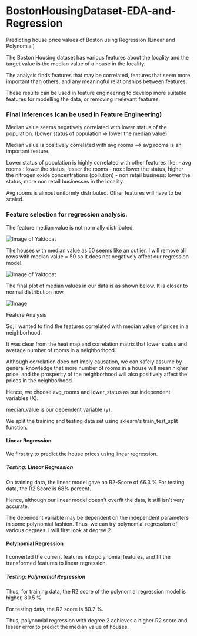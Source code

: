 # BostonHousingDataset-EDA-and-Regression
Predicting house price values of Boston using Regression (Linear and Polynomial)

The Boston Housing dataset has various features about the locality and the target value is the median value of a house in the locality. 


The analysis finds features that may be correlated, features that seem more important than others, and any meaningful relationships between features. 


These results can be used in feature engineering to develop more suitable features for modelling the data, or removing irrelevant features.

### Final Inferences (can be used in Feature Engineering)

Median value seems negatively correlated with lower status of the population. (Lower status of population => lower the median value)

Median value is positively correlated with avg rooms ==> avg rooms is an important feature.

Lower status of population is highly correlated with other features like:
    - avg rooms : lower the status, lesser the rooms
    - nox : lower the status, higher the nitrogen oxide concentrations (pollution)
    - non retail business: lower the status, more non retail businesses in the locality.

Avg rooms is almost uniformly distributed. Other features will have to be scaled.

### Feature selection for regression analysis.

The feature median value is not normally distributed. 

![Image of Yaktocat](https://static.wixstatic.com/media/c87105_e1a2823a028c440ea6264f9ed6a527b9~mv2.png/v1/fill/w_740,h_373,al_c,lg_1,q_90/c87105_e1a2823a028c440ea6264f9ed6a527b9~mv2.webp)

The houses with median value as 50 seems like an outlier. I will remove all rows with median value = 50 so it does not negatively affect our regression model. 

![Image of Yaktocat](https://static.wixstatic.com/media/c87105_7d13845e726a46e3b5a634fef0ad714e~mv2.png/v1/fill/w_740,h_200,al_c,q_90,usm_0.66_1.00_0.01/c87105_7d13845e726a46e3b5a634fef0ad714e~mv2.webp)

The final plot of median values in our data is as shown below. It is closer to normal distribution now. 

![Image](https://static.wixstatic.com/media/c87105_dbdc93c6501e474084e94c61f6a92d8a~mv2.png/v1/fill/w_740,h_241,al_c,q_90,usm_0.66_1.00_0.01/c87105_dbdc93c6501e474084e94c61f6a92d8a~mv2.webp)

Feature Analysis

So, I wanted to find the features correlated with median value of prices in a neighborhood. 


It was clear from the heat map and correlation matrix that lower status and average number of rooms in a neighborhood. 


Although correlation does not imply causation, we can safely assume by general knowledge that more number of rooms in a house will mean higher price, and the prosperity of the neighborhood will also positively affect the prices in the neighborhood. 


Hence, we choose avg_rooms and lower_status as our independent variables (X).

median_value is our dependent variable (y).


We split the training and testing data set using sklearn's train_test_split function.

#### Linear Regression 

We first try to predict the house prices using linear regression. 

##### Testing: Linear Regression 

On training data, the linear model gave an R2-Score of 66.3 %
For testing data, the R2 Score is 68% percent. 

Hence, although our linear model doesn't overfit the data, it still isn't very accurate. 


The dependent variable may be dependent on the independent parameters in some polynomial fashion. Thus, we can try polynomial regression of various degrees. I will first look at degree 2. 


#### Polynomial Regression

I converted the current features into polynomial features, and fit the transformed features to linear regression.

##### Testing: Polynomial Regression

Thus, for training data, the R2 score of the polynomial regression model is higher, 80.5 %


For testing data, the R2 score is 80.2 %.

Thus, polynomial regression with degree 2 achieves a higher R2 score and lesser error to predict the median value of houses. 
